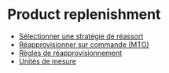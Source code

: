 # Product replenishment

  * [Sélectionner une stratégie de réassort](product_replenishment/strategies.html)
  * [Réapprovisionner sur commande (MTO)](product_replenishment/mto.html)
  * [Règles de réapprovisionnement](product_replenishment/reordering_rules.html)
  * [Unités de mesure](product_replenishment/uom.html)

